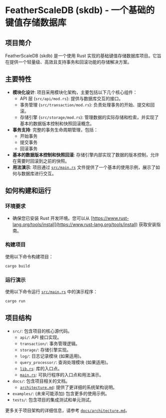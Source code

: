 # FeatherScaleDB (skdb) - 一个基础的键值存储数据库

## 项目简介

FeatherScaleDB (skdb) 是一个使用 Rust 实现的基础键值存储数据库项目。它旨在提供一个轻量级、高效且支持事务和回滚功能的存储解决方案。

## 主要特性

- **模块化设计**: 项目采用模块化架构，主要包括以下几个核心组件：
  - API 层 (`src/api/mod.rs`): 提供与数据库交互的接口。
  - 事务管理 (`src/transaction/mod.rs`): 负责处理事务的开始、提交和回滚。
  - 存储引擎 (`src/storage/mod.rs`): 管理数据的实际存储和检索，并实现了基本的数据版本控制和快照回滚概念。
- **事务支持**: 完整的事务生命周期管理，包括：
  - 开始事务
  - 提交事务
  - 回滚事务
- **基本的数据版本控制和快照回滚**: 存储引擎内部实现了数据的版本控制，允许在需要时回滚到之前的快照。
- **用法演示**: 项目通过 [`src/main.rs`](src/main.rs:1) 文件提供了一个基本的使用示例，展示了如何与数据库进行交互。

## 如何构建和运行

### 环境要求

- 确保您已安装 Rust 开发环境。您可以从 [https://www.rust-lang.org/tools/install](https://www.rust-lang.org/tools/install) 获取安装指南。

### 构建项目

使用以下命令构建项目：

```bash
cargo build
```

### 运行演示

使用以下命令运行 [`src/main.rs`](src/main.rs:1) 中的演示程序：

```bash
cargo run
```

## 项目结构

- `src/`: 包含项目的核心源代码。
  - `api/`: API 接口实现。
  - `transaction/`: 事务管理逻辑。
  - `storage/`: 存储引擎实现。
  - `log/`: 日志记录模块 (如果适用)。
  - `query_processor/`: 查询处理模块 (如果适用)。
  - [`lib.rs`](src/lib.rs:1): 库的入口点。
  - [`main.rs`](src/main.rs:1): 可执行程序的入口点和用法演示。
- `docs/`: 包含项目相关的文档。
  - [`architecture.md`](docs/architecture.md): 提供了更详细的系统架构说明。
- `examples/`: (未来可能添加) 包含更多的使用示例。
- `tests/`: 包含项目的集成测试和单元测试。

更多关于项目架构的详细信息，请参考 [`docs/architecture.md`](docs/architecture.md)。
